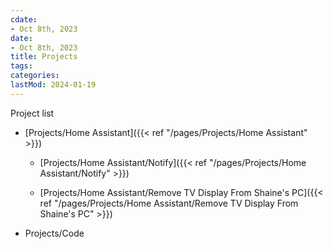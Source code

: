 ```yaml
---
cdate:
- Oct 8th, 2023
date:
- Oct 8th, 2023
title: Projects
tags:
categories:
lastMod: 2024-01-19
---
```

Project list

  + [Projects/Home Assistant]({{< ref "/pages/Projects/Home Assistant" >}})

    + [Projects/Home Assistant/Notify]({{< ref "/pages/Projects/Home Assistant/Notify" >}})

    + [Projects/Home Assistant/Remove TV Display From Shaine's PC]({{< ref "/pages/Projects/Home Assistant/Remove TV Display From Shaine's PC" >}})

  + Projects/Code
